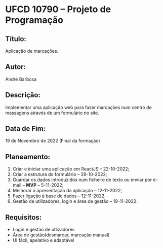 # UFCD 10790 – Projeto de Programação

## Título:

Aplicação de marcações.

## Autor:

André Barbosa

## Descrição:

Implementar uma aplicação web para fazer marcações num centro de massagens através de um formulário no site.

## Data de Fim:

19 de Novembro de 2022 (Final da formação)

## Planeamento:

1. Criar e iniciar uma aplicação em ReactJS – 22-10-2022;
2. Criar a estrutura do formulário – 29-10-2022;
3. Guardar os dados introduzidos num ficheiro de texto ou enviar por e-mail – **MVP** – 5-11-2022;
4. Melhorar a apresentação da aplicação – 12-11-2022;
5. Fazer ligação à base de dados – 12-11-2022.
6. Gestão de utilizadores, login e área de gestão – 19-11-2022.

## Requisitos:

- Login e gestão de utlizadores
- Área de gestão(desmarcar, marcação manual)
- UI fácil, apelativo e adaptável
